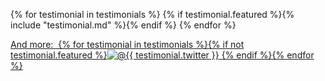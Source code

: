 {% for testimonial in testimonials %}
{% if testimonial.featured %}{% include "testimonial.md" %}{% endif %}
{% endfor %}

<a href="/docs/testimonials/" class="naked">And more: &#160;{% for testimonial in testimonials %}{% if not testimonial.featured %}<img src="/img/avatars/{{ testimonial.twitter }}.jpg" alt="@{{ testimonial.twitter }}" class="avatar"> {% endif %}{% endfor %}</a>